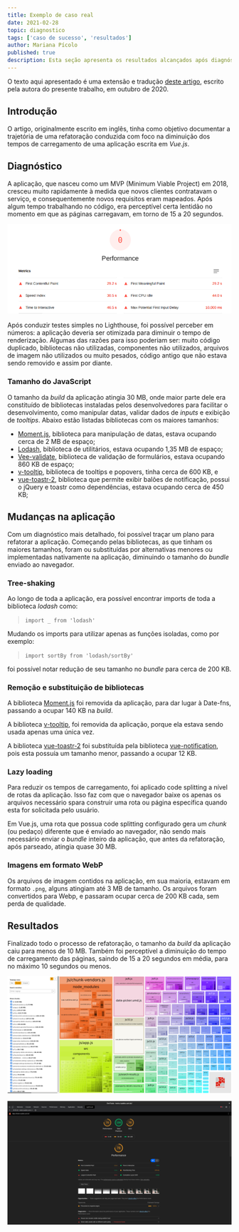 ```yaml
---
title: Exemplo de caso real
date: 2021-02-28
topic: diagnostico
tags: ['caso de sucesso', 'resultados']
author: Mariana Pícolo
published: true
description: Esta seção apresenta os resultados alcançados após diagnóstico e solução de problemas de desempenho de uma aplicação em produção.
---
```


O texto aqui apresentado é uma extensão e tradução [deste artigo](https://www.marianapicolo.com/en/blog/my-notes-about-conducting-a-massive-refactor-in-a-vue-js-website/), escrito pela autora do presente trabalho, em outubro de 2020.

## Introdução

O artigo, originalmente escrito em inglês, tinha como objetivo documentar a trajetória de uma refatoração conduzida com foco na diminuição dos tempos de carregamento de uma aplicação escrita em _Vue.js_.

## Diagnóstico

A aplicação, que nasceu como um MVP (Minimum Viable Project) em 2018, cresceu muito rapidamente à medida que novos clientes contratavam o serviço, e consequentemente novos requisitos eram mapeados. Após algum tempo trabalhando no código, era perceptível certa lentidão no momento em que as páginas carregavam, em torno de 15 a 20 segundos.

![Fonte: Autor](./imagens/cases/diagnostico-antes.png)

Após conduzir testes simples no Lighthouse, foi possível perceber em números: a aplicação deveria ser otimizada para diminuir o tempo de renderização. Algumas das razões para isso poderiam ser: muito código duplicado, bibliotecas não utilizadas, componentes não utilizados, arquivos de imagem não utilizados ou muito pesados, código antigo que não estava sendo removido e assim por diante.

### Tamanho do JavaScript

O tamanho da _build_ da aplicação atingia 30 MB, onde maior parte dele era constituído de bibliotecas instaladas pelos desenvolvedores para facilitar o desenvolvimento, como manipular datas, validar dados de _inputs_ e exibição de _tooltips_. Abaixo estão listadas bibliotecas com os maiores tamanhos:

- [Moment.js](https://momentjs.com/), biblioteca para manipulação de datas, estava ocupando cerca de 2 MB de espaço;
- [Lodash](https://lodash.com/), biblioteca de utilitários, estava ocupando 1,35 MB de espaço;
- [Vee-validate](https://vee-validate.logaretm.com/v4/), biblioteca de validação de formulários, estava ocupando 860 KB de espaço;
- [v-tooltip](https://github.com/Akryum/v-tooltip), biblioteca de tooltips e popovers, tinha cerca de 600 KB, e
- [vue-toastr-2](https://www.npmjs.com/package/vue-toastr-2), biblioteca que permite exibir balões de notificação, possui o jQuery e toastr como dependências, estava ocupando cerca de 450 KB;

## Mudanças na aplicação

Com um diagnóstico mais detalhado, foi possível traçar um plano para refatorar a aplicação. Começando pelas bibliotecas, as que tinham os maiores tamanhos, foram ou substituídas por alternativas menores ou implementadas nativamente na aplicação, diminuindo o tamanho do _bundle_ enviado ao navegador.

### Tree-shaking

Ao longo de toda a aplicação, era possível encontrar imports de toda a biblioteca _lodash_ como:

> `import _ from 'lodash'`

Mudando os imports para utilizar apenas as funções isoladas, como por exemplo:

> `import sortBy from 'lodash/sortBy'`

foi possível notar redução de seu tamanho no _bundle_ para cerca de 200 KB.

### Remoção e substituição de bibliotecas

A biblioteca [Moment.js](https://momentjs.com/) foi removida da aplicação, para dar lugar à Date-fns, passando a ocupar 140 KB na _build_.

A biblioteca [v-tooltip](https://github.com/Akryum/v-tooltip), foi removida da aplicação, porque ela estava sendo usada apenas uma única vez.

A biblioteca [vue-toastr-2](https://www.npmjs.com/package/vue-toastr-2) foi substituída pela biblioteca [vue-notification](http://vue-notification.yev.io/), pois esta possuía um tamanho menor, passando a ocupar 12 KB.

### Lazy loading

Para reduzir os tempos de carregamento, foi aplicado code splitting a nível de rotas da aplicação. Isso faz com que o navegador baixe os apenas os arquivos necessário spara construir uma rota ou página específica quando esta for solicitada pelo usuário. 

Em Vue.js, uma rota que possua code splitting configurado gera um _chunk_ (ou pedaço) diferente que é enviado ao navegador, não sendo mais necessário enviar o _bundle_ inteiro da aplicação, que antes da refatoração, após parseado, atingia quase 30 MB. 

### Imagens em formato WebP

Os arquivos de imagem contidos na aplicação, em sua maioria, estavam em formato `.png`, alguns atingiam até 3 MB de tamanho. Os arquivos foram convertidos para Webp, e passaram ocupar cerca de 200 KB cada, sem perda de qualidade.

## Resultados

Finalizado todo o processo de refatoração, o tamanho da _build_ da aplicação caiu para menos de 10 MB. Também foi perceptível a diminuição do tempo de carregamento das páginas, saindo de 15 a 20 segundos em média, para no máximo 10 segundos ou menos.

![Fonte: Autor](./imagens/cases/bundle-size-results.png)

![Fonte: Autor](./imagens/cases/optimization-results.png)